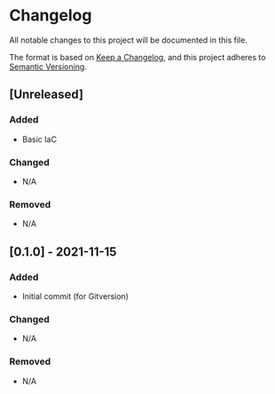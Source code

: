 # Changelog
All notable changes to this project will be documented in this file.

The format is based on [Keep a Changelog](https://keepachangelog.com/en/1.0.0/),
and this project adheres to [Semantic Versioning](https://semver.org/spec/v2.0.0.html).

## [Unreleased]
### Added
- Basic IaC

### Changed
- N/A

### Removed
- N/A

## [0.1.0] - 2021-11-15
### Added
- Initial commit (for Gitversion)

### Changed
- N/A

### Removed
- N/A
